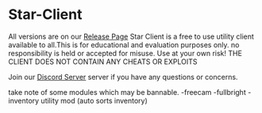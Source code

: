 # Star-Client
All versions are on our [Release Page](https://github.com/StarClientDev/Star-Client/releases)
Star Client is a free to use utility client available to all.This is for educational and evaluation purposes only. no responsibility is held or accepted for misuse. Use at your own risk!
THE CLIENT DOES NOT CONTAIN ANY CHEATS OR EXPLOITS

Join our [Discord Server](https://discord.gg/DzrwkQXHBY) server if you have any questions or concerns.

take note of some modules which may be bannable.
-freecam
-fullbright
-inventory utility mod (auto sorts inventory)
